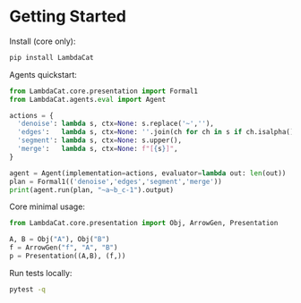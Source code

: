 # Getting Started

Install (core only):

```bash
pip install LambdaCat
```

Agents quickstart:

```python
from LambdaCat.core.presentation import Formal1
from LambdaCat.agents.eval import Agent

actions = {
  'denoise': lambda s, ctx=None: s.replace('~',''),
  'edges':   lambda s, ctx=None: ''.join(ch for ch in s if ch.isalpha()),
  'segment': lambda s, ctx=None: s.upper(),
  'merge':   lambda s, ctx=None: f"[{s}]",
}

agent = Agent(implementation=actions, evaluator=lambda out: len(out))
plan = Formal1(('denoise','edges','segment','merge'))
print(agent.run(plan, "~a~b_c-1").output)
```

Core minimal usage:

```python
from LambdaCat.core.presentation import Obj, ArrowGen, Presentation

A, B = Obj("A"), Obj("B")
f = ArrowGen("f", "A", "B")
p = Presentation((A,B), (f,))
```

Run tests locally:

```bash
pytest -q
```

